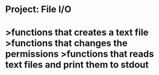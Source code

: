 <h1>Project: File I/O<h1>
>functions that creates a text file
>functions that changes the permissions
>functions that reads text files and print them to stdout